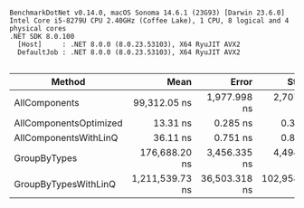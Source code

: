 ```

BenchmarkDotNet v0.14.0, macOS Sonoma 14.6.1 (23G93) [Darwin 23.6.0]
Intel Core i5-8279U CPU 2.40GHz (Coffee Lake), 1 CPU, 8 logical and 4 physical cores
.NET SDK 8.0.100
  [Host]     : .NET 8.0.0 (8.0.23.53103), X64 RyuJIT AVX2
  DefaultJob : .NET 8.0.0 (8.0.23.53103), X64 RyuJIT AVX2


```
| Method                 | Mean            | Error         | StdDev         | Median          |
|----------------------- |----------------:|--------------:|---------------:|----------------:|
| AllComponents          |    99,312.05 ns |  1,977.998 ns |   2,707.507 ns |    99,218.39 ns |
| AllComponentsOptimized |        13.31 ns |      0.285 ns |       0.305 ns |        13.33 ns |
| AllComponentsWithLinQ  |        36.11 ns |      0.751 ns |       0.894 ns |        36.28 ns |
| GroupByTypes           |   176,688.20 ns |  3,456.335 ns |   4,494.212 ns |   176,610.90 ns |
| GroupByTypesWithLinQ   | 1,211,539.73 ns | 36,503.318 ns | 102,958.262 ns | 1,172,532.24 ns |

